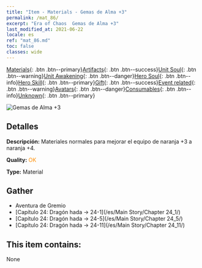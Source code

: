 ```yaml
---
title: "Item - Materials - Gemas de Alma +3"
permalink: /mat_86/
excerpt: "Era of Chaos  Gemas de Alma +3"
last_modified_at: 2021-06-22
locale: es
ref: "mat_86.md"
toc: false
classes: wide
---
```

 [Materials](/ItemsES/){: .btn .btn--primary}[Artifacts](/ItemsES/Artifacts/){: .btn .btn--success}[Unit Soul](/ItemsES/UnitSoul/){: .btn .btn--warning}[Unit Awakening](/ItemsES/UnitAwakening/){: .btn .btn--danger}[Hero Soul](/ItemsES/HeroSoul/){: .btn .btn--info}[Hero Skill](/ItemsES/HeroSkill/){: .btn .btn--primary}[Gift](/ItemsES/Gift/){: .btn .btn--success}[Event related](/ItemsES/Events/){: .btn .btn--warning}[Avatars](/ItemsES/Avatars/){: .btn .btn--danger}[Consumables](/ItemsES/Consumables/){: .btn .btn--info}[Unknown](/ItemsES/Unknown/){: .btn .btn--primary}

 ![Gemas de Alma +3](/images/t/i_cailiao_baoshi3.png)

## Detalles
 **Descripción:** Materiales normales para mejorar el equipo de naranja +3 a naranja +4.

 **Quality:** <span style="color: #FF8C00">OK</span>

 **Type:** Material

## Gather

*    Aventura de Gremio 
*    [Capítulo 24: Dragón hada -> 24-1](/es/Main Story/Chapter 24_1/) 
*    [Capítulo 24: Dragón hada -> 24-5](/es/Main Story/Chapter 24_5/) 
*    [Capítulo 24: Dragón hada -> 24-11](/es/Main Story/Chapter 24_11/) 

## This item contains:

  None


